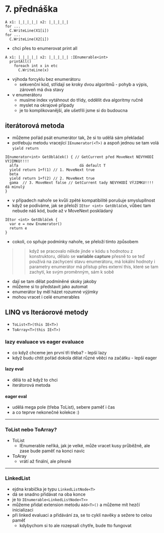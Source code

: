 # 7. přednáška
```
A x1: |_|_|_|_| x2: |_|_|_|_|
for ...
  C.WriteLine(X1[i])
for ...
  C.WriteLine(X2[i])
```
- chci přes to enumerovat print all
```
A x1: |_|_|_|_| x2: |_|_|_|_| :IEnumerable<int>
  printAll()
    foreach int x in etc
      C.WriteLine(x)
```
- výhoda forcyklu bez enumerátoru
  - sekvenční kód, střídají se kroky dvou algoritmů - pohyb a výpis, zároveň má dva stavy
- v enumerátoru
  - musíme index vytáhnout do třídy, oddělit dva algoritmy ručně
  - myslet na okrajové případy
  - je to komplikovanější, ale ušetřili jsme si do budoucna

## iterátorová metoda
- můžeme pořád psát enumerátor tak, že si to udělá sám překladač
- potřebuju metodu vracející `IEnumerator(<T>)` a aspoň jednou se tam volá `yield return`
```
IEnumerator<int> GetObláček() { // GetCurrent před MoveNext NEVYHODÍ VÝJIMKU!!!! 
  alfa                            dá default T
  yield return 1+f(1) // 1. MoveNext true
  beta
  yield return 1+f(2) // 2. MoveNext true
  gama  // 3. MoveNext false // GetCurrent tady NEVYHODÍ VÝJIMKU!!!! dá minulý
}
```
- v případech nahoře se kvůli zpěté kompatibilitě porušuje smyslupllnost
- když se podíváme, jak se přeloží `IEtor <int> GetObláček`, vůbec tam nebude náš kód, bude až v MoveNext poskládaný
```
IEtor <int> GetObláček {
  var e = new Enumerator()
  return e
}
```
- cokoli, co spňuje podmínky nahoře, se přeloží tímto způsobem
>> když se pracovalo někde jinde v kódu s hodnotou z konstruktoru, dělalo se **variable capture**
>> přesně to se teď používá na zachycení stavu enumerátoru, má lokální hodnoty i parametry
>> enumerátor má přístup přes externí this, které se tam zachytí, ke svým proměnným, sám k sobě
- dají se tam dělat podmíněné skoky jakoby
- můžeme si to představit jako automat
- enumerátor by měl házet rozumné výjimky
- mohou vracet i celé enumerables
## LINQ vs Iteráorové metody
- `ToList<T>(this IE<T>)`
- `ToArray<T>(this IE<T>)`
### **lazy evaluace** vs **eager evaluace**
  - co když chceme jen první tři třeba? - lepší lazy
  - když budu chtít pořád dokola dělat různé věěci na začátku - lepší eager
#### lazy eval
- dělá to až když to chci
- iterátorová metoda
#### eager eval
- udělá mega pole (třeba ToList<T>), sebere paměť i čas
- a co teprve nekonečné kolekce :)
---
### ToList nebo ToArray?
- ToList
  - IEnumerable neříká, jak je velké, může vracet kusy průběžně, ale zase bude paměť na konci navíc
- ToAray
  - vrátí až finální, ale přesně
---
### LinkedList<T>
- ejdna krabička je typu `LinkedListNode<T>`
- dá se snadno přidávat na oba konce
- je to `IEnumerable<LinkedListNode<T>>`
- můžeme přidat extension metodu `Add<T>()` a můžeme mít hezčí inicializaci
- při linked evaluaci a přidávání za, se to cyklí navěky a sežere to celou paměť
  - kdybychom si to ale rozepsali chytře, bude tto fungovat
